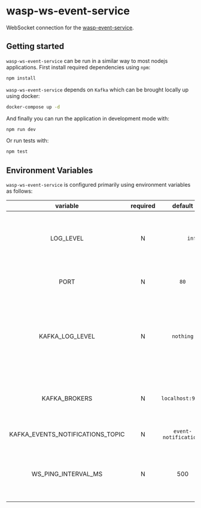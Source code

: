 # wasp-ws-event-service

WebSocket connection for the [wasp-event-service](https://github.com/digicatapult/wasp-event-service).

## Getting started

`wasp-ws-event-service` can be run in a similar way to most nodejs applications. First install required dependencies using `npm`:

```sh
npm install
```

`wasp-ws-event-service` depends on `Kafka` which can be brought locally up using docker:

```sh
docker-compose up -d
```

And finally you can run the application in development mode with:

```sh
npm run dev
```

Or run tests with:

```sh
npm test
```

## Environment Variables

`wasp-ws-event-service` is configured primarily using environment variables as follows:

|             variable             | required |        default        |                                             description                                              |
| :------------------------------: | :------: | :-------------------: | :--------------------------------------------------------------------------------------------------: |
|            LOG_LEVEL             |    N     |     `       info`     |         Logging level. Valid values are [`trace`, `debug`, `info`, `warn`, `error`, `fatal`]         |
|               PORT               |    N     |         `80`          |                                Port on which the service will listen                                 |
|         KAFKA_LOG_LEVEL          |    N     |       `nothing`       | Log level to use for the Kafka connection. Choices are 'debug', 'info', 'warn', 'error' or 'nothing' |
|          KAFKA_BROKERS           |    N     |   `localhost:9092`    |                         Comma separated List of Kafka brokers to connect to                          |
| KAFKA_EVENTS_NOTIFICATIONS_TOPIC |    N     | `event-notifications` |                                   Incoming Kafka topic for events                                    |
|       WS_PING_INTERVAL_MS        |    N     |          500          |                   Ping interval in milliseconds to keep WebSocket connection alive                   |
